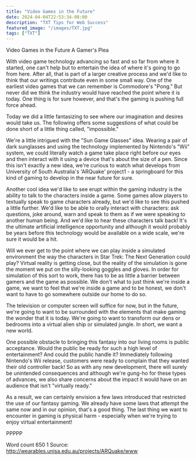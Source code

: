 ```yaml
---
title: "Video Games in the Future"
date: 2024-04-04T22:53:34-08:00
description: "TXT Tips for Web Success"
featured_image: "/images/TXT.jpg"
tags: ["TXT"]
---
```


Video Games in the Future
A Gamer's Plea

With video game technology advancing so fast and so far from where it started, one can't help but to entertain the idea of where it's going to go from here. After all, that is part of a larger creative process and we'd like to think that our writings contribute even in some small way. One of the earliest video games that we can remember is Commodore's "Pong." But never did we think the industry would have reached the point where it is today.  One thing is for sure however, and that's the gaming is pushing full force ahead.

Today we did a little fantasizing to see where our imagination and desires would take us. 
The following offers some suggestions of what could be done short of a little thing called, "impossible." 

We're a little intrigued with the "Sun Game Glasses" idea. Wearing a pair of dark sunglasses and using the technology implemented by Nintendo's "Wii" system, we could literally watch a game take place right before our eyes and then interact with it using a device that's about the size of a pen. Since this isn't exactly a new idea, we're curious to watch what develops from University of South Australia's 'ARQuake' project1 - a springboard for this kind of gaming to develop in the near future for sure.

Another cool idea we'd like to see erupt within the gaming industry is the ability to talk to the characters inside a game. Some games allow players to textually speak to game characters already, but we'd like to see this pushed a little further. We'd like to be able to orally interact with characters: ask questions, joke around, warn and speak to them as if we were speaking to another human being. And we'd like to hear these characters talk back! It's the ultimate artificial intelligence opportunity and although it would probably be years before this technology would be available on a wide scale, we're sure it would be a hit.

Will we ever get to the point where we can play inside a simulated environment the way the characters in Star Trek: The Next Generation could play? Virtual reality is getting close, but the reality of the simulation is gone the moment we put on the silly-looking goggles and gloves. In order for simulation of this sort to work, there has to be as little a barrier between gamers and the game as possible. We don't what to just think we're inside a game, we want to feel that we're inside a game and to be honest, we don't want to have to go somewhere outside our home to do so. 

The television or computer screen will suffice for now, but in the future, we're going to want to be surrounded with the elements that make gaming the wonder that it is today. We're going to want to transform our dens or bedrooms into a virtual alien ship or simulated jungle. In short, we want a new world.

One possible obstacle to bringing this fantasy into our living rooms is public acceptance. Would the public be ready for such a high level of entertainment? And could the public handle it? Immediately following Nintendo's Wii release, customers were ready to complain that they wanted their old controller back! So as with any new development, there will surely be unintended consequences and although we're gung-ho for these types of advances, we also share concerns about the impact it would have on an audience that isn't "virtually ready." 

As a result, we can certainly envision a few laws introduced that restricted the use of our fantasy gaming. We already have some laws that attempt the same now and in our opinion, that's a good thing. The last thing we want to encounter in gaming is physical harm - especially when we're trying to enjoy virtual entertainment!

PPPPP

Word count 650
1 Source: http://wearables.unisa.edu.au/projects/ARQuake/www

